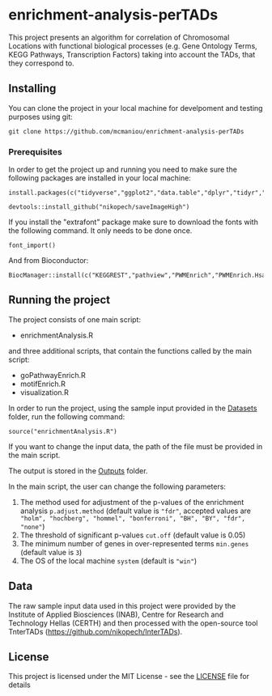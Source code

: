 # enrichment-analysis-perTADs

This project presents an algorithm for correlation of Chromosomal Locations with functional biological processes (e.g. Gene Ontology Terms, KEGG Pathways, Transcription Factors) taking into account the TADs, that they correspond to. 

## Installing

You can clone the project in your local machine for develpoment and testing purposes using git:

```
git clone https://github.com/mcmaniou/enrichment-analysis-perTADs
```

### Prerequisites

In order to get the project up and running you need to make sure the following packages are installed in your local machine:

```
install.packages(c("tidyverse","ggplot2","data.table","dplyr","tidyr","ggseqlogo","seqinr","httr","jsonlite","xml2","enrichR","stats","purrr","igraph","ggraph","hrbrthemes","extrafont","gridExtra","ggpubr"))

devtools::install_github("nikopech/saveImageHigh")
```

If you install the "extrafont" package make sure to download the fonts with the following command. It only needs to be done once.

```
font_import() 
```

And from Bioconductor:

```
BiocManager::install(c("KEGGREST","pathview","PWMEnrich","PWMEnrich.Hsapiens.background"))
```

## Running the project 

The project consists of one main script:

- enrichmentAnalysis.R

and three additional scripts, that contain the functions called by the main script:

- goPathwayEnrich.R
- motifEnrich.R
- visualization.R

In order to run the project, using the sample input provided in the [Datasets](Datasets) folder, run the following command:

```
source("enrichmentAnalysis.R")
```

If you want to change the input data, the path of the file must be provided in the main script.

The output is stored in the [Outputs](Outputs) folder.

In the main script, the user can change the following parameters: 
1. The method used for adjustment of the p-values of the enrichment analysis ```p.adjust.method```
(default value is ```"fdr"```, accepted values are ``` "holm", "hochberg", "hommel", "bonferroni", "BH", "BY", "fdr", "none"```)
2. The threshold of significant p-values ```cut.off```
(default value is 0.05)
3. The minimum number of genes in over-represented terms ```min.genes```
(default value is ```3```)
4. The OS of the local machine ```system```
(default is ```"win"```)

## Data

The raw sample input data used in this project were provided by the Institute of Applied Biosciences (INAB), 
Centre for Research and Technology Hellas (CERTH) and then processed with the open-source tool TnterTADs (https://github.com/nikopech/InterTADs). 

## License

This project is licensed under the MIT License - see the [LICENSE](LICENSE) file for details


